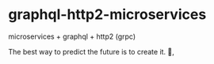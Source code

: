 # graphql-http2-microservices

microservices + graphql + http2 (grpc)

<!-- INSPIRATIONAL_QUOTE_START -->
The best way to predict the future is to create it.
👀,
<!-- INSPIRATIONAL_QUOTE_END -->
